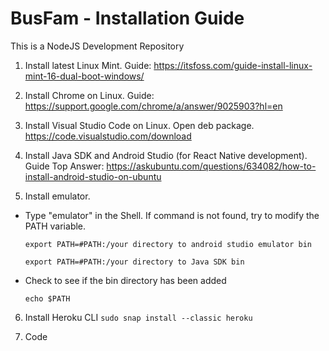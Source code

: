 # BusFam - Installation Guide
This is a NodeJS Development Repository

1) Install latest Linux Mint. Guide: https://itsfoss.com/guide-install-linux-mint-16-dual-boot-windows/

2) Install Chrome on Linux. Guide: https://support.google.com/chrome/a/answer/9025903?hl=en

3) Install Visual Studio Code on Linux. Open deb package. https://code.visualstudio.com/download

4) Install Java SDK and Android Studio (for React Native development). Guide Top Answer: https://askubuntu.com/questions/634082/how-to-install-android-studio-on-ubuntu

5) Install emulator.
- Type "emulator" in the Shell. If command is not found, try to modify the PATH variable.

    ```export PATH=#PATH:/your directory to android studio emulator bin```

    ```export PATH=#PATH:/your directory to Java SDK bin```

- Check to see if the bin directory has been added
  
    ```echo $PATH```
6) Install Heroku CLI
```sudo snap install --classic heroku```

7) Code
